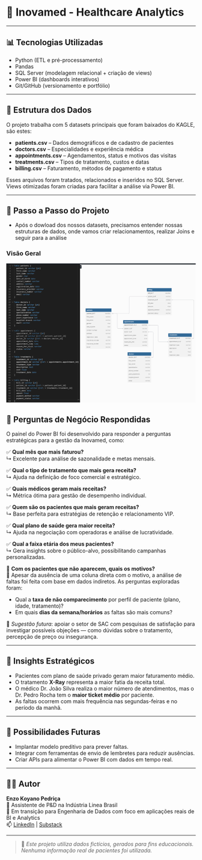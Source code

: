 # 🏥 Inovamed - Healthcare Analytics
---

## 📊 Tecnologias Utilizadas

- Python (ETL e pré-processamento)
- Pandas
- SQL Server (modelagem relacional + criação de views)
- Power BI (dashboards interativos)
- Git/GitHub (versionamento e portfólio)

---

## 🧩 Estrutura dos Dados

O projeto trabalha com 5 datasets principais que foram baixados do KAGLE, são estes:

- **patients.csv** – Dados demográficos e de cadastro de pacientes
- **doctors.csv** – Especialidades e experiência médica
- **appointments.csv** – Agendamentos, status e motivos das visitas
- **treatments.csv** – Tipos de tratamento, custos e datas
- **billing.csv** – Faturamento, métodos de pagamento e status

Esses arquivos foram tratados, relacionados e inseridos no SQL Server. Views otimizadas foram criadas para facilitar a análise via Power BI.

---

## 🌱 Passo a Passo do Projeto

- Após o dowload dos nossos datasets, precisamos entender nossas estruturas de dados, onde vamos criar relacionamentos, realizar Joins e seguir para a análise
### Visão Geral
![Dashboard Geral](Imagens/modelagem_banco.png)

## 💼 Perguntas de Negócio Respondidas

O painel do Power BI foi desenvolvido para responder a perguntas estratégicas para a gestão da Inovamed, como:

✅ **Qual mês que mais faturou?**  
↳ Excelente para análise de sazonalidade e metas mensais.

✅ **Qual o tipo de tratamento que mais gera receita?**  
↳ Ajuda na definição de foco comercial e estratégico.

✅ **Quais médicos geram mais receitas?**  
↳ Métrica ótima para gestão de desempenho individual.

✅ **Quem são os pacientes que mais geram receitas?**  
↳ Base perfeita para estratégias de retenção e relacionamento VIP.

✅ **Qual plano de saúde gera maior receita?**  
↳ Ajuda na negociação com operadoras e análise de lucratividade.

✅ **Qual a faixa etária dos meus pacientes?**  
↳ Gera insights sobre o público-alvo, possibilitando campanhas personalizadas.

🔹 **Com os pacientes que não aparecem, quais os motivos?**  
💬 Apesar da ausência de uma coluna direta com o motivo, a análise de faltas foi feita com base em dados indiretos. As perguntas exploradas foram:

- Qual a **taxa de não comparecimento** por perfil de paciente (plano, idade, tratamento)?
- Em quais **dias da semana/horários** as faltas são mais comuns?

📌 *Sugestão futura*: apoiar o setor de SAC com pesquisas de satisfação para investigar possíveis objeções — como dúvidas sobre o tratamento, percepção de preço ou insegurança.

---

## 🧠 Insights Estratégicos

- Pacientes com plano de saúde privado geram maior faturamento médio.
- O tratamento **X-Ray** representa a maior fatia da receita total.
- O médico Dr. João Silva realiza o maior número de atendimentos, mas o Dr. Pedro Rocha tem o **maior ticket médio** por paciente.
- As faltas ocorrem com mais frequência nas segundas-feiras e no período da manhã.

---

## 📌 Possibilidades Futuras

- Implantar modelo preditivo para prever faltas.
- Integrar com ferramentas de envio de lembretes para reduzir ausências.
- Criar APIs para alimentar o Power BI com dados em tempo real.

---

## 🧑‍💼 Autor

**Enzo Koyano Pedriça**  
💼 Assistente de P&D na Indústria Linea Brasil  
🚀 Em transição para Engenharia de Dados com foco em aplicações reais de BI e Analytics  
📫 [LinkedIn](https://www.linkedin.com) | [Substack](https://www.substack.com)

---

> 🔎 *Este projeto utiliza dados fictícios, gerados para fins educacionais. Nenhuma informação real de pacientes foi utilizada.*

